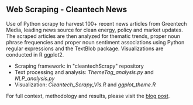 ## **Web Scraping - Cleantech News**

Use of Python scrapy to harvest 100+ recent news articles from Greentech Media, leading news source for clean energy, policy and market updates. The scraped articles are then analyzed for thematic trends, proper noun phrase frequencies and proper noun sentiment associations using Python regular expressions and the TextBlob package. Visualizations are conducted in R ggplot2.

- Scraping framework: in "cleantechScrapy" repository
- Text processing and analysis: *ThemeTag_analysis.py* and *NLP_analysis.py*
- Visualization: *Cleantech_Scrapy_Vis.R* and *ggplot_theme.R*

For full context, methodology and results, please visit the [blog post](http://blog.nycdatascience.com/student-works/web-scraping/cleantech-news-scraping-analysis-online-articles/).

